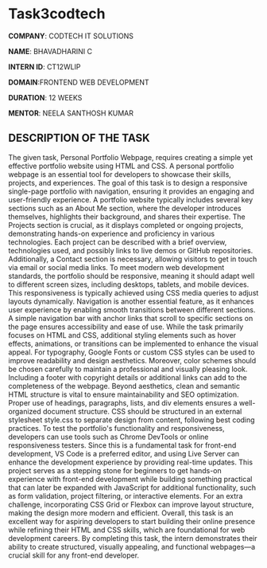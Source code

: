 # Task3codtech

**COMPANY**: CODTECH IT SOLUTIONS

**NAME**: BHAVADHARINI C

**INTERN ID**: CT12WLIP

**DOMAIN**:FRONTEND WEB DEVELOPMENT

**DURATION**: 12 WEEKS

**MENTOR**: NEELA SANTHOSH KUMAR

## DESCRIPTION OF THE TASK
The given task, Personal Portfolio Webpage, requires creating a simple yet effective portfolio website using HTML and CSS. A personal portfolio webpage is an essential tool for developers to showcase their skills, projects, and experiences. The goal of this task is to design a responsive single-page portfolio with navigation, ensuring it provides an engaging and user-friendly experience. A portfolio website typically includes several key sections such as an About Me section, where the developer introduces themselves, highlights their background, and shares their expertise. The Projects section is crucial, as it displays completed or ongoing projects, demonstrating hands-on experience and proficiency in various technologies. Each project can be described with a brief overview, technologies used, and possibly links to live demos or GitHub repositories. Additionally, a Contact section is necessary, allowing visitors to get in touch via email or social media links. To meet modern web development standards, the portfolio should be responsive, meaning it should adapt well to different screen sizes, including desktops, tablets, and mobile devices. This responsiveness is typically achieved using CSS media queries to adjust layouts dynamically. Navigation is another essential feature, as it enhances user experience by enabling smooth transitions between different sections. A simple navigation bar with anchor links that scroll to specific sections on the page ensures accessibility and ease of use. While the task primarily focuses on HTML and CSS, additional styling elements such as hover effects, animations, or transitions can be implemented to enhance the visual appeal. For typography, Google Fonts or custom CSS styles can be used to improve readability and design aesthetics. Moreover, color schemes should be chosen carefully to maintain a professional and visually pleasing look. Including a footer with copyright details or additional links can add to the completeness of the webpage. Beyond aesthetics, clean and semantic HTML structure is vital to ensure maintainability and SEO optimization. Proper use of headings, paragraphs, lists, and div elements ensures a well-organized document structure. CSS should be structured in an external stylesheet style.css to separate design from content, following best coding practices. To test the portfolio's functionality and responsiveness, developers can use tools such as Chrome DevTools or online responsiveness testers. Since this is a fundamental task for front-end development, VS Code is a preferred editor, and using Live Server can enhance the development experience by providing real-time updates. This project serves as a stepping stone for beginners to get hands-on experience with front-end development while building something practical that can later be expanded with JavaScript for additional functionality, such as form validation, project filtering, or interactive elements. For an extra challenge, incorporating CSS Grid or Flexbox can improve layout structure, making the design more modern and efficient. Overall, this task is an excellent way for aspiring developers to start building their online presence while refining their HTML and CSS skills, which are foundational for web development careers. By completing this task, the intern demonstrates their ability to create structured, visually appealing, and functional webpages—a crucial skill for any front-end developer.
